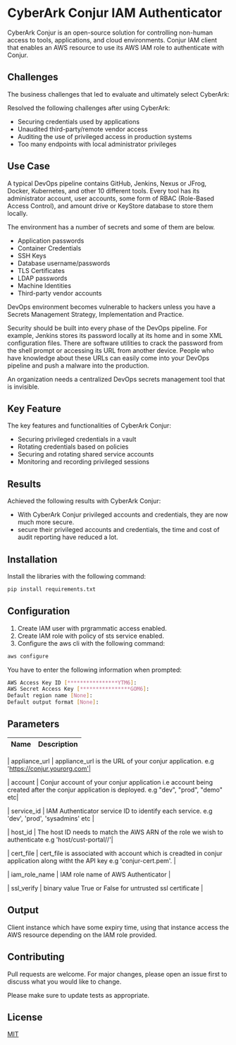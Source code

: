 # CyberArk Conjur IAM Authenticator

CyberArk Conjur is an open-source solution for controlling non-human access to tools, applications, and cloud environments. Conjur IAM client that enables an AWS resource to use its AWS IAM role to authenticate with Conjur.

## Challenges

The business challenges that led to evaluate and ultimately select CyberArk:

Resolved the following challenges after using CyberArk:

* Securing credentials used by applications
* Unaudited third-party/remote vendor access
* Auditing the use of privileged access in production systems
* Too many endpoints with local administrator privileges 


## Use Case

A typical DevOps pipeline contains GitHub, Jenkins, Nexus or JFrog, Docker, Kubernetes, and other 10 different tools. Every tool has its administrator account, user accounts, some form of RBAC (Role-Based Access Control), and amount drive or KeyStore database to store them locally.

The environment has a number of secrets and some of them are below.
* Application passwords
* Container Credentials
* SSH Keys
* Database username/passwords
* TLS Certificates
* LDAP passwords
* Machine Identities
* Third-party vendor accounts

DevOps environment becomes vulnerable to hackers unless you have a Secrets Management Strategy, Implementation and Practice.

Security should be built into every phase of the DevOps pipeline.
For example, Jenkins stores its password locally at its home and in some XML configuration files. There are software utilities to crack the password from the shell prompt or accessing its URL from another device. People who have knowledge about these URLs can easily come into your DevOps pipeline and push a malware into the production.

An organization needs a centralized DevOps secrets management tool that is invisible.

## Key Feature
The key features and functionalities of CyberArk Conjur:

* Securing privileged credentials in a vault
* Rotating credentials based on policies
* Securing and rotating shared service accounts
* Monitoring and recording privileged sessions


## Results

Achieved the following results with CyberArk Conjur:

* With CyberArk Conjur privileged accounts and credentials, they are now much more secure.
* secure their privileged accounts and credentials, the time and cost of audit reporting have reduced a lot.


## Installation

Install the libraries with the following command:

```bash
pip install requirements.txt
```

## Configuration
1. Create IAM user with prgrammatic access enabled.
2. Create IAM role with policy of sts service enabled.
3. Configure the aws cli with the following command:

```bash
aws configure
```

You have to enter the following information when prompted:
```bash
AWS Access Key ID [****************YTM6]:
AWS Secret Access Key [****************GOM6]:
Default region name [None]:
Default output format [None]:
```
## Parameters

| Name            | Description  |
| :-------------: | :-------------: |

| appliance_url   | appliance_url is the URL of your conjur application. e.g 'https://conjur.yourorg.com'|

| account         | Conjur account of your conjur application i.e  account being created after the conjur application is deployed. e.g "dev", "prod", "demo" etc| 

| service_id      | IAM Authenticator service ID to identify each service. e.g 'dev', 'prod', 'sysadmins' etc |

| host_id         | The host ID needs to match the AWS ARN of the role we wish to authenticate e.g 'host/cust-portal/<aws-account-id>/<iam-role-name>'|

| cert_file       | cert_file is associated with account which is creadted in conjur application along witht the API key e.g 'conjur-cert.pem'. |

| iam_role_name   | IAM role name of AWS Authenticator |

| ssl_verify      | binary value True or False for untrusted ssl certificate |

## Output
Client instance which have some expiry time, using that instance access the AWS resource depending on the IAM role provided.

## Contributing
Pull requests are welcome. For major changes, please open an issue first to discuss what you would like to change.

Please make sure to update tests as appropriate.

## License
[MIT](https://choosealicense.com/licenses/mit/)